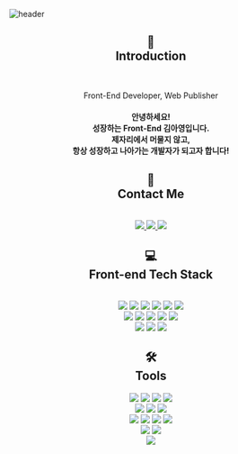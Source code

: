 <!-- 헤더 -->
![header](https://capsule-render.vercel.app/api?type=waving&color=92E9CF&height=250&section=header&text=Hello%20World!&desc=I'm%20AyoungKim!&fontSize=55&fontAlignY=45&descSize=30&fontColor=584444)
<!-- 인트로 -->
<h2 align="center">🌱<br/>Introduction</h2>
<br/>
<p align="center">
  Front-End Developer, Web Publisher
</p>
<h4 align="center">
  안녕하세요!<br/>
  성장하는 Front-End 김아영입니다.<br/>
  제자리에서 머물지 않고,<br/>
  항상 성장하고 나아가는 개발자가 되고자 합니다!
</h4>
<!-- 링크 -->
<h2 align="center">💬<br/>Contact Me</h2>
<br/>
<div align="center">
  <a href="https://kimaydev.notion.site/kimaydev/FE-7a53f9f631f146c88c39413cd175a9d0" target="_blank">
    <img src="https://img.shields.io/badge/AyoungKim's Notion-fff?style=flat&logo=Notion&logoColor=000"/>
  </a>
  <a href="mailto:kimaydev@gmail.com">
    <img src="https://img.shields.io/badge/kimaydev@gmail.com-EA4335?style=flat&logo=Gmail&logoColor=fff"/>
  </a>
  <a href="https://open.kakao.com/o/sAhCWDrf" target="_blank">
    <img src="https://img.shields.io/badge/KakaoTalk-FFCD00?style=flat&logo=KakaoTalk&logoColor=000"/>
  </a>
</div>
<!-- 기술스택 -->
<h2 align="center">💻<br/>Front-end Tech Stack</h2>
<br/>
<div align="center">
  <img src="https://img.shields.io/badge/HTML5-E34F26?style=flat&logo=html5&logoColor=fff"/>
  <img src="https://img.shields.io/badge/CSS3-1572B6?style=flat&logo=css3&logoColor=fff"/>
  <img src="https://img.shields.io/badge/SASS-CC6699?style=flat&logo=sass&logoColor=fff"/>
  <img src="https://img.shields.io/badge/JavaScript-F7DF1E?style=flat&logo=javascript&logoColor=fff"/>
  <img src="https://img.shields.io/badge/TypeScript-3178C6?style=flat&logo=typescript&logoColor=fff"/>
  <img src="https://img.shields.io/badge/React-61DAFB?style=flat&logo=react&logoColor=fff"/>
  <br/>
  <img src="https://img.shields.io/badge/jQuery-0769AD?style=flat&logo=jquery&logoColor=fff"/>  
  <img src="https://img.shields.io/badge/styledcomponents-DB7093?style=flat&logo=styledcomponents&logoColor=fff"/>
  <img src="https://img.shields.io/badge/Axios-5A29E4?style=flat&logo=axios&logoColor=fff"/>
  <img src="https://img.shields.io/badge/ReduxToolkit-764ABC?style=flat&logo=redux&logoColor=fff"/>
  <img src="https://img.shields.io/badge/ReduxSaga-999999?style=flat&logo=reduxsaga&logoColor=fff"/>
  <br/>
  <img src="https://img.shields.io/badge/Bootstrap-7952B3?style=flat&logo=bootstrap&logoColor=fff"/>
  <img src="https://img.shields.io/badge/AntDesign-0170FE?style=flat&logo=antdesign&logoColor=fff"/>
  <img src="https://img.shields.io/badge/Tailwind-06B6D4?style=flat&logo=tailwindcss&logoColor=fff"/>
</div>
<h2 align="center">🛠<br/>Tools</h2>
<div align="center">
  <img src="https://img.shields.io/badge/Photoshop-001d34?style=flat&logo=adobephotoshop&logoColor=2fa3f7"/>
  <img src="https://img.shields.io/badge/Illustrator-FF9A00?style=flat&logo=adobeIllustrator&logoColor=fff"/>
  <img src="https://img.shields.io/badge/AdobeXD-FF61F6?style=flat&logo=adobexd&logoColor=fff"/>  
  <img src="https://img.shields.io/badge/Figma-F24E1E?style=flat&logo=figma&logoColor=fff"/>
  <br/>
  <img src="https://img.shields.io/badge/Git-F05032?style=flat&logo=git&logoColor=fff"/>
  <img src="https://img.shields.io/badge/Github-181717?style=flat&logo=github&logoColor=fff"/>
  <img src="https://img.shields.io/badge/Sourcetree-0052CC?style=flat&logo=sourcetree&logoColor=fff"/>  
  <br/>
  <img src="https://img.shields.io/badge/Swagger-85EA2D?style=flat&logo=swagger&logoColor=fff"/>
  <img src="https://img.shields.io/badge/Slack-4A154B?style=flat&logo=slack&logoColor=fff"/>
  <img src="https://img.shields.io/badge/Notion-fff?style=flat&logo=Notion&logoColor=000"/>
  <img src="https://img.shields.io/badge/Visual Studio Code-007ACC?style=flat&logo=visualstudiocode&logoColor=fff"/>  
  <br/>
  <img src="https://img.shields.io/badge/Firebase-FFCA28?style=flat&logo=firebase&logoColor=fff"/>
  <img src="https://img.shields.io/badge/Postman-FF6C37?style=flat&logo=postman&logoColor=fff"/>
  <br/>
  <img src="https://img.shields.io/badge/Indesign-FF3366?style=flat&logo=adobeindesign&logoColor=fff"/>
</div>

<!--
**kimaydev/kimaydev** is a ✨ _special_ ✨ repository because its `README.md` (this file) appears on your GitHub profile.

Here are some ideas to get you started:

- 🔭 I’m currently working on ...
- 🌱 I’m currently learning ...
- 👯 I’m looking to collaborate on ...
- 🤔 I’m looking for help with ...
- 💬 Ask me about ...
- 📫 How to reach me: ...
- 😄 Pronouns: ...
- ⚡ Fun fact: ...
-->
